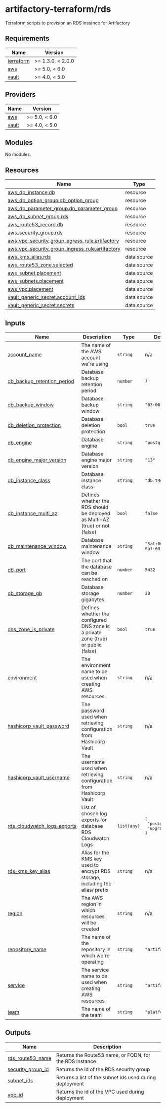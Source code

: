 # artifactory-terraform/rds

Terraform scripts to provision an RDS instance for Artifactory

<!-- BEGIN_TF_DOCS -->
## Requirements

| Name | Version |
|------|---------|
| <a name="requirement_terraform"></a> [terraform](#requirement\_terraform) | >= 1.3.0, < 2.0.0 |
| <a name="requirement_aws"></a> [aws](#requirement\_aws) | >= 5.0, < 6.0 |
| <a name="requirement_vault"></a> [vault](#requirement\_vault) | >= 4.0, < 5.0 |

## Providers

| Name | Version |
|------|---------|
| <a name="provider_aws"></a> [aws](#provider\_aws) | >= 5.0, < 6.0 |
| <a name="provider_vault"></a> [vault](#provider\_vault) | >= 4.0, < 5.0 |

## Modules

No modules.

## Resources

| Name | Type |
|------|------|
| [aws_db_instance.db](https://registry.terraform.io/providers/hashicorp/aws/latest/docs/resources/db_instance) | resource |
| [aws_db_option_group.db_option_group](https://registry.terraform.io/providers/hashicorp/aws/latest/docs/resources/db_option_group) | resource |
| [aws_db_parameter_group.db_parameter_group](https://registry.terraform.io/providers/hashicorp/aws/latest/docs/resources/db_parameter_group) | resource |
| [aws_db_subnet_group.rds](https://registry.terraform.io/providers/hashicorp/aws/latest/docs/resources/db_subnet_group) | resource |
| [aws_route53_record.db](https://registry.terraform.io/providers/hashicorp/aws/latest/docs/resources/route53_record) | resource |
| [aws_security_group.rds](https://registry.terraform.io/providers/hashicorp/aws/latest/docs/resources/security_group) | resource |
| [aws_vpc_security_group_egress_rule.artifactory](https://registry.terraform.io/providers/hashicorp/aws/latest/docs/resources/vpc_security_group_egress_rule) | resource |
| [aws_vpc_security_group_ingress_rule.artifactory](https://registry.terraform.io/providers/hashicorp/aws/latest/docs/resources/vpc_security_group_ingress_rule) | resource |
| [aws_kms_alias.rds](https://registry.terraform.io/providers/hashicorp/aws/latest/docs/data-sources/kms_alias) | data source |
| [aws_route53_zone.selected](https://registry.terraform.io/providers/hashicorp/aws/latest/docs/data-sources/route53_zone) | data source |
| [aws_subnet.placement](https://registry.terraform.io/providers/hashicorp/aws/latest/docs/data-sources/subnet) | data source |
| [aws_subnets.placement](https://registry.terraform.io/providers/hashicorp/aws/latest/docs/data-sources/subnets) | data source |
| [aws_vpc.placement](https://registry.terraform.io/providers/hashicorp/aws/latest/docs/data-sources/vpc) | data source |
| [vault_generic_secret.account_ids](https://registry.terraform.io/providers/hashicorp/vault/latest/docs/data-sources/generic_secret) | data source |
| [vault_generic_secret.secrets](https://registry.terraform.io/providers/hashicorp/vault/latest/docs/data-sources/generic_secret) | data source |

## Inputs

| Name | Description | Type | Default | Required |
|------|-------------|------|---------|:--------:|
| <a name="input_account_name"></a> [account\_name](#input\_account\_name) | The name of the AWS account we're using | `string` | n/a | yes |
| <a name="input_db_backup_retention_period"></a> [db\_backup\_retention\_period](#input\_db\_backup\_retention\_period) | Database backup retention period | `number` | `7` | no |
| <a name="input_db_backup_window"></a> [db\_backup\_window](#input\_db\_backup\_window) | Database backup window | `string` | `"03:00-06:00"` | no |
| <a name="input_db_deletion_protection"></a> [db\_deletion\_protection](#input\_db\_deletion\_protection) | Database deletion protection | `bool` | `true` | no |
| <a name="input_db_engine"></a> [db\_engine](#input\_db\_engine) | Database engine | `string` | `"postgres"` | no |
| <a name="input_db_engine_major_version"></a> [db\_engine\_major\_version](#input\_db\_engine\_major\_version) | Database engine major version | `string` | `"13"` | no |
| <a name="input_db_instance_class"></a> [db\_instance\_class](#input\_db\_instance\_class) | Database instance class | `string` | `"db.t4g.small"` | no |
| <a name="input_db_instance_multi_az"></a> [db\_instance\_multi\_az](#input\_db\_instance\_multi\_az) | Defines whether the RDS should be deployed as Multi-AZ (true) or not (false) | `bool` | `false` | no |
| <a name="input_db_maintenance_window"></a> [db\_maintenance\_window](#input\_db\_maintenance\_window) | Database maintenance window | `string` | `"Sat:00:00-Sat:03:00"` | no |
| <a name="input_db_port"></a> [db\_port](#input\_db\_port) | The port that the database can be reached on | `number` | `5432` | no |
| <a name="input_db_storage_gb"></a> [db\_storage\_gb](#input\_db\_storage\_gb) | Database storage gigabytes | `number` | `20` | no |
| <a name="input_dns_zone_is_private"></a> [dns\_zone\_is\_private](#input\_dns\_zone\_is\_private) | Defines whether the configured DNS zone is a private zone (true) or public (false) | `bool` | `true` | no |
| <a name="input_environment"></a> [environment](#input\_environment) | The environment name to be used when creating AWS resources | `string` | n/a | yes |
| <a name="input_hashicorp_vault_password"></a> [hashicorp\_vault\_password](#input\_hashicorp\_vault\_password) | The password used when retrieving configuration from Hashicorp Vault | `string` | n/a | yes |
| <a name="input_hashicorp_vault_username"></a> [hashicorp\_vault\_username](#input\_hashicorp\_vault\_username) | The username used when retrieving configuration from Hashicorp Vault | `string` | n/a | yes |
| <a name="input_rds_cloudwatch_logs_exports"></a> [rds\_cloudwatch\_logs\_exports](#input\_rds\_cloudwatch\_logs\_exports) | List of chosen log exports for database RDS Cloudwatch Logs | `list(any)` | <pre>[<br>  "postgresql",<br>  "upgrade"<br>]</pre> | no |
| <a name="input_rds_kms_key_alias"></a> [rds\_kms\_key\_alias](#input\_rds\_kms\_key\_alias) | Alias for the KMS key used to encrypt RDS storage, including the alias/ prefix | `string` | n/a | yes |
| <a name="input_region"></a> [region](#input\_region) | The AWS region in which resources will be created | `string` | n/a | yes |
| <a name="input_repository_name"></a> [repository\_name](#input\_repository\_name) | The name of the repository in which we're operating | `string` | `"artifactory"` | no |
| <a name="input_service"></a> [service](#input\_service) | The service name to be used when creating AWS resources | `string` | `"artifactory"` | no |
| <a name="input_team"></a> [team](#input\_team) | The name of the team | `string` | `"platform"` | no |

## Outputs

| Name | Description |
|------|-------------|
| <a name="output_rds_route53_name"></a> [rds\_route53\_name](#output\_rds\_route53\_name) | Returns the Route53 name, or FQDN, for the RDS instance |
| <a name="output_security_group_id"></a> [security\_group\_id](#output\_security\_group\_id) | Returns the id of the RDS security group |
| <a name="output_subnet_ids"></a> [subnet\_ids](#output\_subnet\_ids) | Returns a list of the subnet ids used during deployment |
| <a name="output_vpc_id"></a> [vpc\_id](#output\_vpc\_id) | Returns the id of the VPC used during deployment |
<!-- END_TF_DOCS -->
